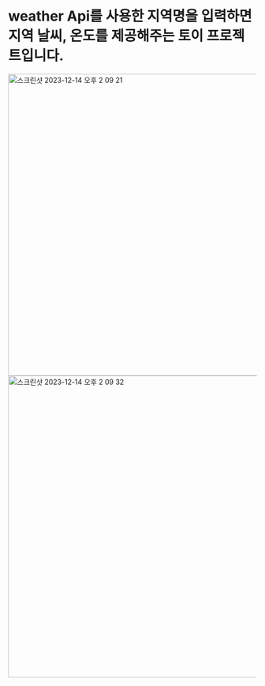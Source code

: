 # weather Api를 사용한 지역명을 입력하면 지역 날씨, 온도를 제공해주는 토이 프로젝트입니다.

<img width="611" alt="스크린샷 2023-12-14 오후 2 09 21" src="https://github.com/youngjin-korea/-toyProject-WeatherApi/assets/101031079/9722fa06-c572-4351-a04f-4f56bdf1d6cb">

<img width="611" alt="스크린샷 2023-12-14 오후 2 09 32" src="https://github.com/youngjin-korea/-toyProject-WeatherApi/assets/101031079/6440fc0c-7282-4c27-9df4-f79f8493003a">
